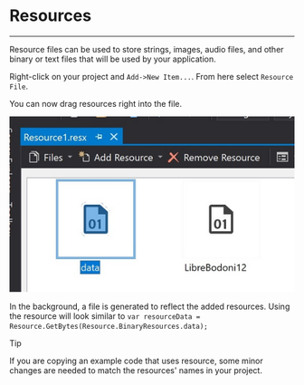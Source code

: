 # Resources
---
Resource files can be used to store strings, images, audio files, and other binary or text files that will be used by your application.

Right-click on your project and `Add->New Item...`. From here select `Resource File`.

You can now drag resources right into the file.

![Resources](images/resources.jpg)

In the background, a file is generated to reflect the added resources. Using the resource will look similar to `var resourceData = Resource.GetBytes(Resource.BinaryResources.data);`


> [!Tip]
> If you are copying an example code that uses resource, some minor changes are needed to match the resources' names in your project.

